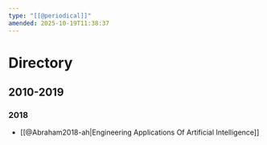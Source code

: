 ```yaml
---
type: "[[@periodical]]"
amended: 2025-10-19T11:38:37
---
```


# Directory
## 2010-2019
### 2018
- [[@Abraham2018-ah|Engineering Applications Of Artificial Intelligence]]
